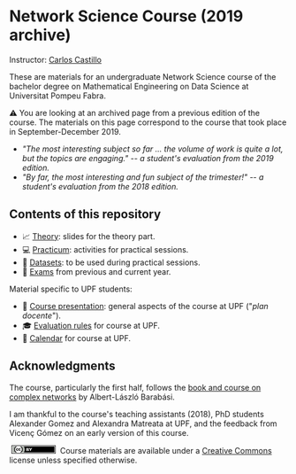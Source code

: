 # Network Science Course (2019 archive)

Instructor: [Carlos Castillo](http://chato.cl/research)

These are materials for an undergraduate Network Science course of the bachelor degree on Mathematical Engineering on Data Science at Universitat Pompeu Fabra.

:warning: You are looking at an archived page from a previous edition of the course. The materials on this page correspond to the course that took place in September-December 2019.

* *"The most interesting subject so far ... the volume of work is quite a lot, but the topics are engaging." -- a student's evaluation from the 2019 edition.*
* *"By far, the most interesting and fun subject of the trimester!" -- a student's evaluation from the 2018 edition.*

## Contents of this repository

* :chart_with_upwards_trend: [Theory](theory/README.md): slides for the theory part.
* :computer: [Practicum](practicum/README.md): activities for practical sessions.
* :file_folder: [Datasets](practicum/data/README.md): to be used during practical sessions.
* :pencil: [Exams](exams/README.md) from previous and current year.

Material specific to UPF students:

* :scroll: [Course presentation](upf/upf-course-presentation.md): general aspects of the course at UPF ("*plan docente*").
* :mortar_board: [Evaluation rules](upf/upf-evaluation.md) for course at UPF.
* :calendar: [Calendar](upf/upf-calendar.md) for course at UPF.


## Acknowledgments

The course, particularly the first half, follows the [book and course on complex networks](https://www.barabasilab.com/course) by Albert-László Barabási.

I am thankful to the course's teaching assistants (2018), PhD students Alexander Gomez and Alexandra Matreata at UPF, and the feedback from Vicenç Gómez on an early version of this course.

[<img src="upf/cc-by-80x15.png" width="80" height="15" hspace="4"/>](https://creativecommons.org/licenses/by/4.0/) Course materials are available under a [Creative Commons](https://creativecommons.org/licenses/by/4.0/) license unless specified otherwise.
